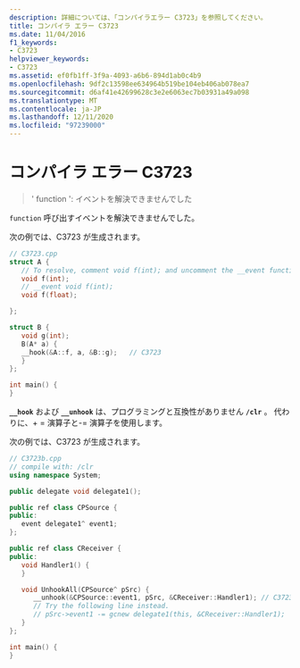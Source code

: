 ```yaml
---
description: 詳細については、「コンパイラエラー C3723」を参照してください。
title: コンパイラ エラー C3723
ms.date: 11/04/2016
f1_keywords:
- C3723
helpviewer_keywords:
- C3723
ms.assetid: ef0fb1ff-3f9a-4093-a6b6-894d1ab0c4b9
ms.openlocfilehash: 9df2c13598ee634964b519be104eb406ab078ea7
ms.sourcegitcommit: d6af41e42699628c3e2e6063ec7b03931a49a098
ms.translationtype: MT
ms.contentlocale: ja-JP
ms.lasthandoff: 12/11/2020
ms.locfileid: "97239000"
---
```

# <a name="compiler-error-c3723"></a>コンパイラ エラー C3723

> ' function ': イベントを解決できませんでした

`function` 呼び出すイベントを解決できませんでした。

次の例では、C3723 が生成されます。

```cpp
// C3723.cpp
struct A {
   // To resolve, comment void f(int); and uncomment the __event function
   void f(int);
   // __event void f(int);
   void f(float);

};

struct B {
   void g(int);
   B(A* a) {
   __hook(&A::f, a, &B::g);   // C3723
   }
};

int main() {
}
```

**`__hook`** および **`__unhook`** は、プログラミングと互換性がありません **`/clr`** 。  代わりに、+ = 演算子と-= 演算子を使用します。

次の例では、C3723 が生成されます。

```cpp
// C3723b.cpp
// compile with: /clr
using namespace System;

public delegate void delegate1();

public ref class CPSource {
public:
   event delegate1^ event1;
};

public ref class CReceiver {
public:
   void Handler1() {
   }

   void UnhookAll(CPSource^ pSrc) {
      __unhook(&CPSource::event1, pSrc, &CReceiver::Handler1); // C3723
      // Try the following line instead.
      // pSrc->event1 -= gcnew delegate1(this, &CReceiver::Handler1);
   }
};

int main() {
}
```
